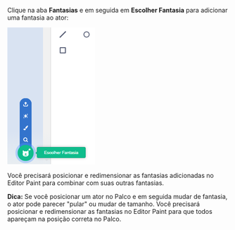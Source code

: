 Clique na aba **Fantasias** e em seguida em **Escolher Fantasia** para adicionar uma fantasia ao ator:

![O ícone "Escolher Fantasia" em destaque.](images/choose-a-costume.png)

Você precisará posicionar e redimensionar as fantasias adicionadas no Editor Paint para combinar com suas outras fantasias.

**Dica:** Se você posicionar um ator no Palco e em seguida mudar de fantasia, o ator pode parecer "pular" ou mudar de tamanho. Você precisará posicionar e redimensionar as fantasias no Editor Paint para que todos apareçam na posição correta no Palco.
